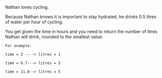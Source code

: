 Nathan loves cycling.

Because Nathan knows it is important to stay hydrated, he drinks 0.5 litres of water per hour of cycling.

You get given the time in hours and you need to return the number of litres Nathan will drink, rounded to the smallest value.


```
For example:

time = 3 ----> litres = 1

time = 6.7---> litres = 3

time = 11.8--> litres = 5
```